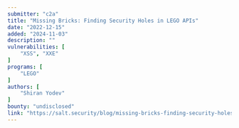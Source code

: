 ```yaml
---
submitter: "c2a"
title: "Missing Bricks: Finding Security Holes in LEGO APIs"
date: "2022-12-15"
added: "2024-11-03"
description: ""
vulnerabilities: [
    "XSS", "XXE"
]
programs: [
    "LEGO"
]
authors: [
    "Shiran Yodev"
]
bounty: "undisclosed"
link: "https://salt.security/blog/missing-bricks-finding-security-holes-in-lego-apis"
---
```




